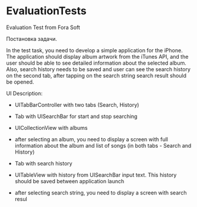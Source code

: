 # EvaluationTests
Evaluation Test from Fora Soft

Постановка задачи. 

In the test task, you need to develop a simple application for the iPhone. The application should display album artwork from the iTunes API, and the user should be able to see detailed information about the selected album.
Also, search history needs to be saved and user can see the search history on the second tab, after tapping on the search string search result should be opened.

UI Description:
 - UITabBarController with two tabs (Search, History)
 - Tab with UISearchBar for start and stop searching
 - UICollectionView with albums
 - after selecting an album, you need to display a screen with full information about the album and list of songs (in both tabs - Search and History)
 
 - Tab with search history
 - UITableView with history from UISearchBar input text. This history should be saved between application launch
 - after selecting search string, you need to display a screen with search resul


 
 
